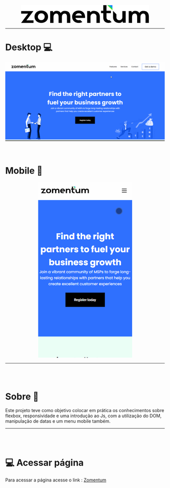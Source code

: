 <div align="center"><img src="imgs/desk/logo.svg"></div>

<hr>

<h1> Desktop 💻</h1>
<div><img src="imgs/desk/zometum_desk.gif"></div>
<br><br>

<h1> Mobile 📱 </h1>
<div align="center"><img src="imgs/mobile/zometum_mobile.gif"></div>

<hr>

<br><br>
<h1> Sobre 🔖</h1>

<p>
Este projeto teve como objetivo colocar em prática os conhecimentos sobre flexbox, responsividade e uma introdução ao Js, com a utilização do DOM, manipulação de datas e um menu mobile também.</p>

<hr>
<br><br>
<h1>💻 Acessar página</h1>

<p>Para acessar a página acesse o link : <a href="https://iury-assuncao.github.io/Zomentum/" target="_blank">Zomentum</a>
